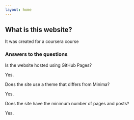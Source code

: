 ```yaml
---
layout: home
---
```


## What is this website?

It was created for a coursera course

### Answers to the questions

Is the website hosted using GitHub Pages?

Yes. 

Does the site use a theme that differs from Minima?

Yes. 

Does the site have the minimum number of pages and posts?

Yes. 

